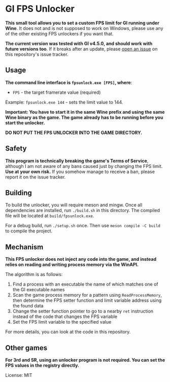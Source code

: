 # GI FPS Unlocker
**This small tool allows you to set a custom FPS limit for GI running under Wine**. It does not and is not supposed to work on Windows, please use any of the other existing FPS unlockers if you want that.

**The current version was tested with GI v4.5.0, and should work with future versions too**. If it breaks after an update, please [open an issue](https://codeberg.org/mkrsym1/fpsunlock/issues/new) on this repository's issue tracker.

## Usage
**The command line interface is `fpsunlock.exe [FPS]`, where**:
- `FPS` - the target framerate value (required)

Example: `fpsunlock.exe 144` - sets the limit value to 144.

**Important: You have to start it in the same Wine prefix and using the same Wine binary as the game. The game already has to be running before you start the unlocker.**

**DO NOT PUT THE FPS UNLOCKER INTO THE GAME DIRECTORY.**

## Safety
**This program is technically breaking the game's Terms of Service**, although I am not aware of any bans caused just by changing the FPS limit. **Use at your own risk.** If you somehow manage to receive a ban, please report it on the issue tracker.

## Building
To build the unlocker, you will require meson and mingw. Once all dependencies are installed, run `./build.sh` in this directory. The compiled file will be located at `build/fpsunlock.exe`.

For a debug build, run `./setup.sh` once. Then use `meson compile -C build` to compile the project.

## Mechanism
**This FPS unlocker does not inject any code into the game, and instead relies on reading and writing process memory via the WinAPI.**

The algorithm is as follows:
1. Find a process with an executable the name of which matches one of the GI executable names
2. Scan the game process memory for a pattern using `ReadProcessMemory`, then determine the FPS setter function and limit variable address using the found data
3. Change the setter function pointer to go to a nearby `ret` instruction instead of the code that changes the FPS variable
4. Set the FPS limit variable to the specified value

For more details, you can look at the code in this repository.

## Other games
**For 3rd and SR, using an unlocker program is not required. You can set the FPS values in the registry directly.**

License: MIT
